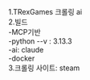 1.TRexGames 크롤링 ai <br>
2.빌드<br>
-MCP기반<br>
-python --v : 3.13.3<br>
-ai: claude <br>
-docker<br>
3.크롤링 사이트: steam 
